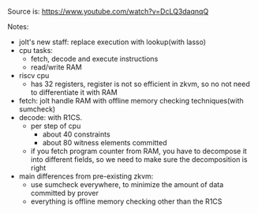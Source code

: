 Source is: https://www.youtube.com/watch?v=DcLQ3daqnqQ

Notes:
- jolt's new staff: replace execution with lookup(with lasso)
- cpu tasks: 
	- fetch, decode and execute instructions
	- read/write RAM
- riscv cpu
	- has 32 registers, register is not so efficient in zkvm, so no not need to differentiate it with RAM
- fetch: jolt handle RAM with offline memory checking techniques(with sumcheck)
- decode: with R1CS. 
	- per step of cpu
		- about 40 constraints
		- about 80 witness elements committed 
	- if you fetch program counter from RAM, you have to decompose it into different fields, so we need to make sure the decomposition is right
- main differences from pre-existing zkvm:
	- use sumcheck everywhere, to minimize the amount of data committed by prover
	- everything is offline memory checking other than the R1CS